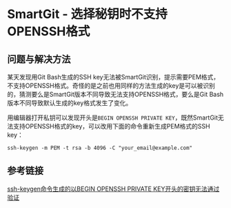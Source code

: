 # SmartGit - 选择秘钥时不支持OPENSSH格式

## 问题与解决方法

某天发现用Git Bash生成的SSH key无法被SmartGit识别，提示需要PEM格式，不支持OPENSSH格式。奇怪的是之前也用同样的方法生成的key是可以被识别的，猜测要么是SmartGit版本不同导致无法支持OPENSSH格式，要么是Git Bash版本不同导致默认生成的key格式发生了变化。

<!--more-->

用编辑器打开私钥可以发现开头是`BEGIN OPENSSH PRIVATE KEY`，既然SmartGit无法支持OPENSSH格式的key，可以改用下面的命令重新生成PEM格式的SSH key：
```
ssh-keygen -m PEM -t rsa -b 4096 -C "your_email@example.com"
```

## 参考链接

[ssh-keygen命令生成的以BEGIN OPENSSH PRIVATE KEY开头的密钥无法通过验证](http://www.panwenbin.com/ssh-keygen%E5%91%BD%E4%BB%A4%E7%94%9F%E6%88%90%E7%9A%84%E4%BB%A5BEGIN+OPENSSH+PRIVATE+KEY%E5%BC%80%E5%A4%B4%E7%9A%84%E5%AF%86%E9%92%A5%E6%97%A0%E6%B3%95%E9%80%9A%E8%BF%87%E9%AA%8C%E8%AF%81)
